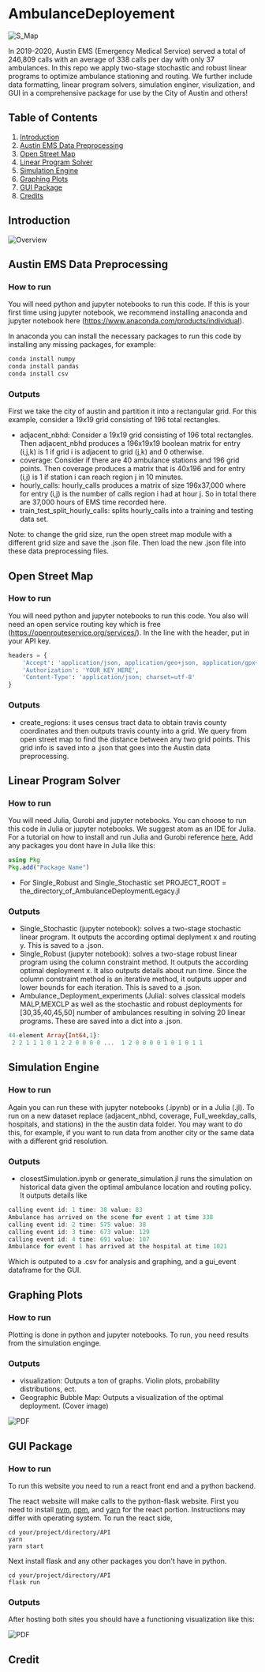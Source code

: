 # AmbulanceDeployement

![S_Map](https://github.com/michaelhilborn/AmbulanceDeployment/blob/master/results/stochastic50_map.png "Stochastic Mapping")

In 2019-2020, Austin EMS (Emergency Medical Service) served a total of 246,809 calls with an average of 338 calls per day with only 37 ambulances. In this repo we apply two-stage stochastic and robust linear programs to optimize ambulance stationing and routing. We further include data formatting, linear program solvers, simulation enginer, visulization, and GUI in a comprehensive package for use by the City of Austin and others! 


## Table of Contents 

1. [Introduction](#Introduction)
3. [Austin EMS Data Preprocessing](#Austin)
4. [Open Street Map](#Open)
5. [Linear Program Solver](#Linear)
6. [Simulation Engine](#Simulation)
7. [Graphing Plots](#Graphing)
8. [GUI Package](#GUI)
9. [Credits](#Credits)

<a name="Introduction"/>

## Introduction 

![Overview](https://github.com/michaelhilborn/AmbulanceDeployment/blob/master/results/flowchart.png "Flowchart Overview")

<a name="Austin"/>

## Austin EMS Data Preprocessing 

### How to run

You will need python and jupyter notebooks to run this code. If this is your first time using jupyter notebook, we recommend installing anaconda and jupyter notebook here (https://www.anaconda.com/products/individual).

In anaconda you can install the necessary packages to run this code by installing any missing packages, for example:

```python
conda install numpy
conda install pandas
conda install csv
```

### Outputs

First we take the city of austin and partition it into a rectangular grid. For this example, consider a 19x19 grid consisting of 196 total rectangles.
* adjacent_nbhd: Consider a 19x19 grid consisting of 196 total rectangles. Then adjacent_nbhd produces a 196x19x19 boolean matrix for entry (i,j,k) is 1 if grid i is adjacent to grid (j,k) and 0 otherwise.
* coverage: Consider if there are 40 ambulance stations and 196 grid points. Then coverage produces a matrix that is 40x196 and for entry (i,j) is 1 if station i can reach region j in 10 minutes.
* hourly_calls: hourly_calls produces a matrix of size 196x37,000 where for entry (i,j) is the number of calls region i had at hour j. So in total there are 37,000 hours of EMS time recorded here.
* train_test_split_hourly_calls: splits hourly_calls into a training and testing data set.

Note: to change the grid size, run the open street map module with a different grid size and save the .json file. Then load the new .json file into these data preprocessing files.

<a name="Open"/>

## Open Street Map

### How to run

You will need python and jupyter notebooks to run this code. You also will need an open service routing key which is free (https://openrouteservice.org/services/). In the line with the header, put in your API key.
```python
headers = {
    'Accept': 'application/json, application/geo+json, application/gpx+xml, img/png; charset=utf-8',
    'Authorization': 'YOUR_KEY_HERE',
    'Content-Type': 'application/json; charset=utf-8'
}
```
### Outputs

* create_regions: it uses census tract data to obtain travis county coordinates and then outputs travis county into a grid. We query from open street map to find the distance between any two grid points. This grid info is saved into a .json that goes into the Austin data preprocessing.

<a name="Linear"/>

## Linear Program Solver

### How to run

You will need Julia, Gurobi and jupyter notebooks. You can choose to run this code in Julia or jupyter notebooks. We suggest atom as an IDE for Julia. For a tutorial on how to install and run Julia and Gurobi reference [here.](https://github.com/michaelhilborn/AmbulanceDeployment/blob/master/documentation/gurobi.md) Add any packages you dont have in Julia like this:

```julia
using Pkg
Pkg.add("Package Name")
```

* For Single_Robust and Single_Stochastic set PROJECT_ROOT =  the_directory_of_AmbulanceDeploymentLegacy.jl

### Outputs

* Single_Stochastic (jupyter notebook): solves a two-stage stochastic linear program. It outputs the according optimal deplyment x and routing y. This is saved to a .json.
* Single_Robust (jupyter notebook): solves a two-stage robust linear program using the column constraint method. It outputs the according optimal deployment x. It also outputs details about run time. Since the column constraint method is an iterative method, it outputs upper and lower bounds for each iteration. This is saved to a .json.
* Ambulance_Deployment_experiments (Julia): solves classical models MALP,MEXCLP as well as the stochastic and robust deployments for [30,35,40,45,50] number of ambulances resulting in solving 20 linear programs. These are saved into a dict into a .json.


```julia
44-element Array{Int64,1}:
 2 2 1 1 1 0 1 2 2 0 0 0 0 ...  1 2 0 0 0 0 1 0 1 0 1 1
```
<a name="Simulation"/>

## Simulation Engine

### How to run

Again you can run these with jupyter notebooks (.ipynb) or in a Julia (.jl). To run on a new dataset replace (adjacent_nbhd, coverage, Full_weekday_calls, hospitals, and stations) in the the austin data folder. You may want to do this, for example, if you want to run data from another city or the same data with a different grid resolution.

### Outputs

* closestSimulation.ipynb or generate_simulation.jl runs the simulation on historical data given the optimal ambulance location and routing policy. It outputs details like 
```julia
calling event id: 1 time: 38 value: 83
Ambulance has arrived on the scene for event 1 at time 338
calling event id: 2 time: 575 value: 38
calling event id: 3 time: 673 value: 129
calling event id: 4 time: 691 value: 107
Ambulance for event 1 has arrived at the hospital at time 1021
```
Which is outputed to a .csv for analysis and graphing, and a gui_event dataframe for the GUI.

<a name="Graphing"/>

## Graphing Plots

### How to run

Plotting is done in python and jupyter notebooks. To run, you need results from the simulation enginge.

### Outputs

* visualization: Outputs a ton of graphs. Violin plots, probability distributions, ect.
* Geographic Bubble Map: Outputs a visualization of the optimal deployment. (Cover image)

![PDF](https://github.com/michaelhilborn/AmbulanceDeployment/blob/master/results/pdf.png "PDF")


<a name="GUI"/>

## GUI Package

### How to run

To run this website you need to run a react front end and a python backend. 

The react website will make calls to the python-flask website. 
First you need to install [nvm](https://github.com/coreybutler/nvm-windows/releases), [npm](https://www.npmjs.com/get-npm), and [yarn](https://yarnpkg.com/getting-started/install) for the react portion. Instructions may differ with operating system. To run the react side,

```command prompt
cd your/project/directory/API
yarn
yarn start
```

Next install flask and any other packages you don't have in python.

```command python
cd your/project/directory/API
flask run
```

### Outputs

After hosting both sites you should have a functioning visualization like this:

![PDF](https://github.com/michaelhilborn/AmbulanceDeployment/blob/master/results/react.png "PDF")

<a name="Credit"/>

## Credit
